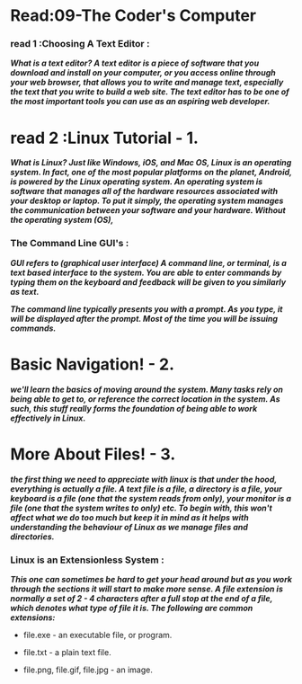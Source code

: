 # Read:09-The Coder's Computer
### read 1 :Choosing A Text Editor :
***What is a text editor?
A text editor is a piece of software that you download and install on your computer, or you access online through your web browser, that allows you to write and manage text, especially the text that you write to build a web site. The text editor has to be one of the most important tools you can use as an aspiring web developer.***
# read 2 :Linux Tutorial - 1. 
***What is Linux?
Just like Windows, iOS, and Mac OS, Linux is an operating system. In fact, one of the most popular platforms on the planet, Android, is powered by the Linux operating system. An operating system is software that manages all of the hardware resources associated with your desktop or laptop. To put it simply, the operating system manages the communication between your software and your hardware. Without the operating system (OS),***

### The Command Line GUI's :
***GUI refers to (graphical user interface)
A command line, or terminal, is a text based interface to the system. You are able to enter commands by typing them on the keyboard and feedback will be given to you similarly as text.***

***The command line typically presents you with a prompt. As you type, it will be displayed after the prompt. Most of the time you will be issuing commands.***

# Basic Navigation! - 2.
***we'll learn the basics of moving around the system. Many tasks rely on being able to get to, or reference the correct location in the system. As such, this stuff really forms the foundation of being able to work effectively in Linux.***

# More About Files! - 3.
***the first thing we need to appreciate with linux is that under the hood, everything is actually a file. A text file is a file, a directory is a file, your keyboard is a file (one that the system reads from only), your monitor is a file (one that the system writes to only) etc. To begin with, this won't affect what we do too much but keep it in mind as it helps with understanding the behaviour of Linux as we manage files and directories.***

### Linux is an Extensionless System :
***This one can sometimes be hard to get your head around but as you work through the sections it will start to make more sense. A file extension is normally a set of 2 - 4 characters after a full stop at the end of a file, which denotes what type of file it is. The following are common extensions:***
* file.exe - an executable file, or program.
- file.txt - a plain text file.
+ file.png, file.gif, file.jpg - an image.


